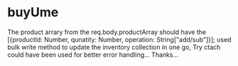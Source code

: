# buyUme
The product arrary from the req.body.productArray should have the [{productId: Number, qunatity: Number, operation: String["add/sub"]}];
used bulk write method to update the inventory collection in one go,
Try ctach could have been used for better error handling...
Thanks...
